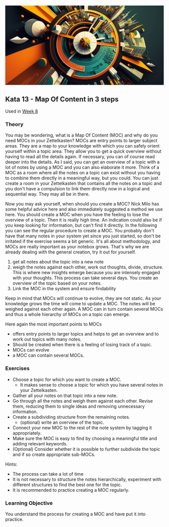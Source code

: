 ![Compass](images/woche9.png)
## Kata 13 - Map Of Content in 3 steps

Used in [Week 8](2-1-Woche-8.md)

### Theory
You may be wondering, what is a Map Of Content (MOC) and why do you need MOCs in your Zettelkasten? MOCs are entry points to larger subject areas. They are a map to your knowledge with which you can safely orient yourself within a topic area. They allow you to get a quick overview without having to read all the details again. If necessary, you can of course read deeper into the details. As I said, you can get an overview of a topic with a lot of notes by using a MOC and you can also elaborate it more. Think of a MOC as a room where all the notes on a topic can exist without you having to combine them directly in a meaningful way, but you could. You can just create a room in your Zettelkasten that contains all the notes on a topic and you don't have a compulsion to link them directly now in a logical and sequential way. They may all be in there.

Now you may ask yourself, when should you create a MOC? Nick Milo has some helpful advice here and also immediately suggested a method we use here. You should create a MOC when you have the feeling to lose the overview of a topic. Then it is really high time. An indication could also be if you keep looking for information, but can't find it directly. In the following you can see the regular procedure to create a MOC. You probably don't have that many notes in your system yet since you just started, so don't be irritated if the exercise seems a bit generic. It's all about methodology, and MOCs are really important as your notebox grows. That's why we are already dealing with the general creation, try it out for yourself. 


1. get all notes about the topic into a new note
2. weigh the notes against each other, work out thoughts, divide, structure. This is where new insights emerge because you are intensely engaged with your thoughts. This process can take several days. You create an overview of the topic based on your notes.
3. Link the MOC in the system and ensure findability


Keep in mind that MOCs will continue to evolve, they are not static. As your knowledge grows the time will come to update a MOC. The notes will be weighed against each other again. A MOC can in turn contain several MOCs and thus a whole hierarchy of MOCs on a topic can emerge.

Here again the most important points to MOCs
- offers entry points to larger topics and helps to get an overview and to work out topics with many notes.
- Should be created when there is a feeling of losing track of a topic.
- MOCs can evolve
- a MOC can contain several MOCs.


### Exercises
- Choose a topic for which you want to create a MOC.
	- It makes sense to choose a topic for which you have several notes in your Zettelkasten.
- Gather all your notes on that topic into a new note.
- Go through all the notes and weigh them against each other. Revise them, reducing them to single ideas and removing unnecessary information.
- Create a subdividing structure from the remaining notes.
	- (optional) write an overview of the topic.
- Connect your new MOC to the rest of the note system by tagging it appropriately.
- Make sure the MOC is easy to find by choosing a meaningful title and adding relevant keywords.
- (Optional) Consider whether it is possible to further subdivide the topic and if so create appropriate sub-MOCs.

Hints:
- The process can take a lot of time
- It is not necessary to structure the notes hierarchically, experiment with different structures to find the best one for the topic.
- It is recommended to practice creating a MOC regularly.


### Learning Objective
You understand the process for creating a MOC and have put it into practice.

